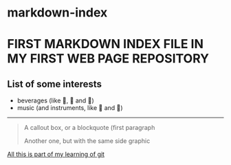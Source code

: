 # markdown-index
# FIRST MARKDOWN INDEX FILE IN MY FIRST WEB PAGE REPOSITORY

## List of some interests

- beverages (like :tumbler_glass:, :beer: and :wine_glass:)
- music (and instruments, like :guitar: and :musical_keyboard:)

***
> A callout box, or a blockquote (first paragraph
>
> Another one, but with the same side graphic

[All this is part of my learning of git](https://www.github.com/mikarub)

